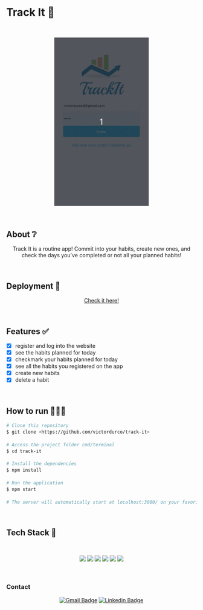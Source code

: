# Track It 📅

</br>

<p align="center">
  <img src="src/img/presentation.gif" width="250" alt="track it" />
</p>

</br>

## About ❔

<p align="center">Track It is a routine app! Commit into your habits, create new ones, and check the days you've completed or not all your planned habits!</p>

<!-- ## Preview

um gif da aplicação bem maneiro -->

</br>

## Deployment 🚀

<p align="center"><a  href="https://track-it-nine.vercel.app/">Check it here!</a></p>

</br>

## Features ✅

-   [x] register and log into the website
-   [x] see the habits planned for today
-   [x] checkmark your habits planned for today
-   [x] see all the habits you registered on the app
-   [x] create new habits
-   [x] delete a habit

</br>

## How to run 🏃‍♀️💨

```bash
# Clone this repository
$ git clone <https://github.com/victordurco/track-it>

# Access the project folder cmd/terminal
$ cd track-it

# Install the dependencies
$ npm install

# Run the application
$ npm start

# The server will automatically start at localhost:3000/ on your favorite browser
```

</br>

## Tech Stack 💾

<br/>

<p align="center">
  <img src="https://img.shields.io/badge/HTML5-E34F26?style=for-the-badge&logo=html5&logoColor=white" />
  <img src="https://img.shields.io/badge/CSS3-1572B6?style=for-the-badge&logo=css3&logoColor=white" />
  <img src="https://img.shields.io/badge/JavaScript-F7DF1E?style=for-the-badge&logo=javascript&logoColor=black" />
  <img src="https://img.shields.io/badge/React-20232A?style=for-the-badge&logo=react&logoColor=61DAFB" />
  <img src="https://img.shields.io/badge/styled--components-DB7093?style=for-the-badge&logo=styled-components&logoColor=white" />
  <img src="https://img.shields.io/badge/Vercel-000000?style=for-the-badge&logo=vercel&logoColor=white" />
</p>

</br>

### Contact

<div align="center">
  
  [![Gmail Badge](https://img.shields.io/badge/Gmail-D14836?style=for-the-badge&logo=gmail&logoColor=white)](mailto:lucas.bruch0@gmail.com)
  [![Linkedin Badge](https://img.shields.io/badge/LinkedIn-0077B5?style=for-the-badge&logo=linkedin&logoColor=white)](https://www.linkedin.com/in/lucas-bruch)
  
</div>
